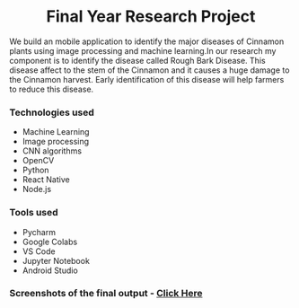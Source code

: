 <h1 align="center">Final Year Research Project</h1>

<p>We build an mobile application to identify the major diseases of Cinnamon plants using image processing and machine learning.In our research my component is 
  to identify the disease called Rough Bark Disease. This disease affect to the stem of the Cinnamon and it causes a huge damage to the 
  Cinnamon harvest. Early identification of this disease will help farmers to reduce this disease.</p>
  
<h3>Technologies used</h3>
<ul>
  <li>Machine Learning</li>
  <li>Image processing</li>
  <li>CNN algorithms</li>
  <li>OpenCV</li>
  <li>Python</li>
  <li>React Native</li>
  <li>Node.js</li>
</ul>

<h3>Tools used</h3>
<ul>
  <li>Pycharm</li>
  <li>Google Colabs</li>
  <li>VS Code</li>
  <li>Jupyter Notebook</li>
  <li>Android Studio</li>
</ul>

<h3>Screenshots of the final output - <a href="https://drive.google.com/drive/folders/1G1Ff1MVXKcV1DWp05R_s7eMjcxXzTTzp?usp=sharing">Click Here</a></h3>
